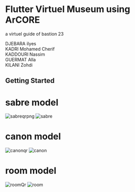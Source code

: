 # Flutter Virtuel Museum using ArCORE

a virtuel guide of bastion 23 

DJEBARA ilyes <br />
KADRI Mohamed Cherif <br />
KADDOURI Nassim <br />
GUERMAT Alla <br />
KILANI Zohdi <br />

## Getting Started

# sabre model <br />
![sabreqrpng](https://github.com/xlxys/virtuel-museum-FLutter-AR/assets/76634908/e049899a-cb9c-4a4d-bc25-4f756082b2a9)
![sabre](https://github.com/xlxys/virtuel-museum-FLutter-AR/assets/76634908/a9e96718-6624-459a-ba77-7007bc8c7fda)


# canon model <br />
![canonqr](https://github.com/xlxys/virtuel-museum-FLutter-AR/assets/76634908/6f4aa216-e901-4ffd-923a-1e1ff42300c0)
![canon](https://github.com/xlxys/virtuel-museum-FLutter-AR/assets/76634908/7397d3fd-0793-4329-93ad-f2d20eac736b)

# room model <br />
![roomQr](https://github.com/xlxys/virtuel-museum-FLutter-AR/assets/76634908/ae9bc468-9a42-4a61-b0b3-3a1818f58f69)
![room](https://github.com/xlxys/virtuel-museum-FLutter-AR/assets/76634908/ef2631bd-d767-4b54-8b17-4a85ef774554)



